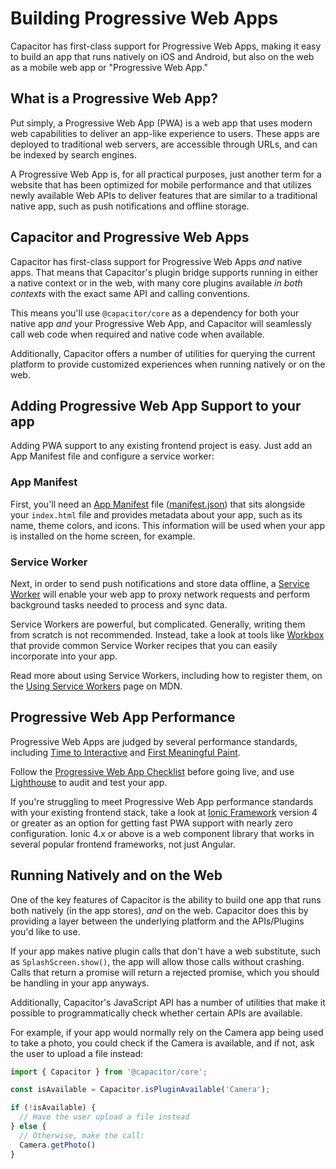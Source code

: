 # Building Progressive Web Apps

Capacitor has first-class support for Progressive Web Apps, making it easy to build an app that runs natively on iOS and Android, but also on the web as a mobile web app or "Progressive Web App."

## What is a Progressive Web App?

Put simply, a Progressive Web App (PWA) is a web app that uses modern web capabilities to deliver an app-like experience to users. These apps are deployed to traditional web servers, are accessible through URLs, and can be indexed by search engines.

A Progressive Web App is, for all practical purposes, just another term for a website that has been optimized for mobile performance and that utilizes newly available Web APIs to deliver features that are similar to a traditional native app, such as push notifications and offline storage.

## Capacitor and Progressive Web Apps

Capacitor has first-class support for Progressive Web Apps *and* native apps. That means that Capacitor's plugin bridge supports running in either a native context or in the web, with many core plugins available *in both contexts* with the exact same API and calling conventions.

This means you'll use `@capacitor/core` as a dependency for both your native app *and* your Progressive Web App, and Capacitor will seamlessly call web code when required and native code when available.

Additionally, Capacitor offers a number of utilities for querying the current platform to provide customized experiences when running natively or on the web.

## Adding Progressive Web App Support to your app

Adding PWA support to any existing frontend project is easy. Just add an App Manifest file and configure a service worker:

### App Manifest

First, you'll need an [App Manifest](https://developer.mozilla.org/en-US/docs/Web/Manifest) file ([manifest.json](https://developer.mozilla.org/en-US/Add-ons/WebExtensions/manifest.json))
that sits alongside your `index.html` file and provides metadata about your app, such as its name, theme colors, and icons. This information will be used
when your app is installed on the home screen, for example.

### Service Worker

Next, in order to send push notifications and store data offline, a [Service Worker](https://developer.mozilla.org/en-US/docs/Web/API/Service_Worker_API) will
enable your web app to proxy network requests and perform background tasks needed to process and sync data.

Service Workers are powerful, but complicated. Generally, writing them from scratch is not recommended. Instead, take a look at tools like [Workbox](https://developers.google.com/web/tools/workbox/) that
provide common Service Worker recipes that you can easily incorporate into your app.

Read more about using Service Workers, including how to register them, on the [Using Service Workers](https://developer.mozilla.org/en-US/docs/Web/API/Service_Worker_API/Using_Service_Workers) page on MDN.

## Progressive Web App Performance

Progressive Web Apps are judged by several performance standards, including [Time to Interactive](https://developers.google.com/web/tools/lighthouse/audits/time-to-interactive) and [First Meaningful Paint](https://developers.google.com/web/tools/lighthouse/audits/first-meaningful-paint). 

Follow the [Progressive Web App Checklist](https://developers.google.com/web/progressive-web-apps/checklist) before going live, and use [Lighthouse](https://developers.google.com/web/tools/lighthouse/) to audit and test your app.

If you're struggling to meet Progressive Web App performance standards with your existing frontend stack, take a look at [Ionic Framework](http://ionicframework.com/) version 4 or greater as an option for getting fast PWA support with nearly zero configuration. Ionic 4.x or above is a web component library that works in several popular frontend frameworks, not just Angular.

## Running Natively and on the Web

One of the key features of Capacitor is the ability to build one app that runs both natively (in the app stores), _and_ on the web. Capacitor does this by providing a layer between the underlying platform and the APIs/Plugins you'd like to use. 

If your app makes native plugin calls that don't have a web substitute, such as `SplashScreen.show()`, the app will allow those calls without crashing. Calls that return a promise will return a rejected promise, which you should be handling in your app anyways.

Additionally, Capacitor's JavaScript API has a number of utilities that make it possible to programmatically check whether certain APIs are available. 

For example, if your app would normally rely on the Camera app being used to take a photo, you could check if the Camera is available, and if not, ask the user to upload a file instead:

```typescript
import { Capacitor } from '@capacitor/core';

const isAvailable = Capacitor.isPluginAvailable('Camera');

if (!isAvailable) {
  // Have the user upload a file instead
} else {
  // Otherwise, make the call:
  Camera.getPhoto()
}
```